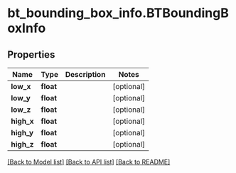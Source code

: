 # bt_bounding_box_info.BTBoundingBoxInfo

## Properties
Name | Type | Description | Notes
------------ | ------------- | ------------- | -------------
**low_x** | **float** |  | [optional] 
**low_y** | **float** |  | [optional] 
**low_z** | **float** |  | [optional] 
**high_x** | **float** |  | [optional] 
**high_y** | **float** |  | [optional] 
**high_z** | **float** |  | [optional] 

[[Back to Model list]](../README.md#documentation-for-models) [[Back to API list]](../README.md#documentation-for-api-endpoints) [[Back to README]](../README.md)


